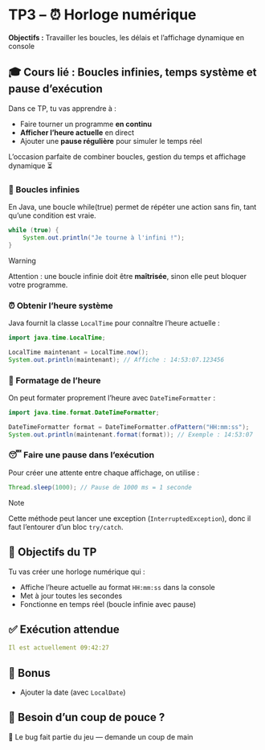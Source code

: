 # TP3 – ⏰ Horloge numérique

**Objectifs :** Travailler les boucles, les délais et l’affichage dynamique en console

## 🎓 Cours lié : Boucles infinies, temps système et pause d’exécution

Dans ce TP, tu vas apprendre à :
- Faire tourner un programme **en continu**
- **Afficher l’heure actuelle** en direct
- Ajouter une **pause régulière** pour simuler le temps réel

L’occasion parfaite de combiner boucles, gestion du temps et affichage dynamique ⏳

### 🔁 Boucles infinies

En Java, une boucle while(true) permet de répéter une action sans fin, tant qu’une condition est vraie.

```java
while (true) {
    System.out.println("Je tourne à l'infini !");
}
```

> [!WARNING]  
> Attention : une boucle infinie doit être **maîtrisée**, sinon elle peut bloquer votre programme.

### ⏰ Obtenir l’heure système

Java fournit la classe `LocalTime` pour connaître l’heure actuelle :

```java
import java.time.LocalTime;

LocalTime maintenant = LocalTime.now();
System.out.println(maintenant); // Affiche : 14:53:07.123456
```

### 🧽 Formatage de l’heure

On peut formater proprement l’heure avec `DateTimeFormatter` :

```java
import java.time.format.DateTimeFormatter;

DateTimeFormatter format = DateTimeFormatter.ofPattern("HH:mm:ss");
System.out.println(maintenant.format(format)); // Exemple : 14:53:07
```

### 😴 Faire une pause dans l’exécution

Pour créer une attente entre chaque affichage, on utilise :

```java
Thread.sleep(1000); // Pause de 1000 ms = 1 seconde
```

> [!NOTE]  
> Cette méthode peut lancer une exception (`InterruptedException`), donc il faut l’entourer d’un bloc `try/catch`.

## 🎯 Objectifs du TP

Tu vas créer une horloge numérique qui :

- Affiche l’heure actuelle au format `HH:mm:ss` dans la console
- Met à jour toutes les secondes
- Fonctionne en temps réel (boucle infinie avec pause)

## ✅ Exécution attendue

```yaml
Il est actuellement 09:42:27
```

## 🧠 Bonus

- Ajouter la date (avec `LocalDate`)

## 🧩 Besoin d’un coup de pouce ?

🤯 Le bug fait partie du jeu — demande un coup de main